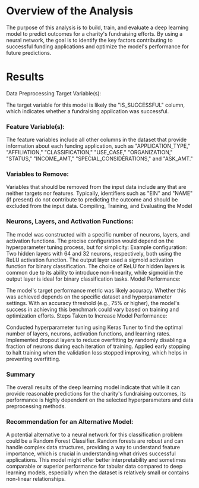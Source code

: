 # Overview of the Analysis
The purpose of this analysis is to build, train, and evaluate a deep learning model to predict outcomes for a charity's fundraising efforts. By using a neural network, the goal is to identify the key factors contributing to successful funding applications and optimize the model's performance for future predictions.

# Results
Data Preprocessing
Target Variable(s):

The target variable for this model is likely the "IS_SUCCESSFUL" column, which indicates whether a fundraising application was successful.

### Feature Variable(s):
The feature variables include all other columns in the dataset that provide information about each funding application, such as "APPLICATION_TYPE," "AFFILIATION," "CLASSIFICATION," "USE_CASE," "ORGANIZATION," "STATUS," "INCOME_AMT," "SPECIAL_CONSIDERATIONS," and "ASK_AMT."

### Variables to Remove:

Variables that should be removed from the input data include any that are neither targets nor features. Typically, identifiers such as "EIN" and "NAME" (if present) do not contribute to predicting the outcome and should be excluded from the input data.
Compiling, Training, and Evaluating the Model

### Neurons, Layers, and Activation Functions:
The model was constructed with a specific number of neurons, layers, and activation functions. The precise configuration would depend on the hyperparameter tuning process, but for simplicity:
Example configuration: Two hidden layers with 64 and 32 neurons, respectively, both using the ReLU activation function.
The output layer used a sigmoid activation function for binary classification.
The choice of ReLU for hidden layers is common due to its ability to introduce non-linearity, while sigmoid in the output layer is ideal for binary classification tasks.
Model Performance:

The model's target performance metric was likely accuracy. Whether this was achieved depends on the specific dataset and hyperparameter settings. With an accuracy threshold (e.g., 75% or higher), the model's success in achieving this benchmark could vary based on training and optimization efforts.
Steps Taken to Increase Model Performance:

Conducted hyperparameter tuning using Keras Tuner to find the optimal number of layers, neurons, activation functions, and learning rates.
Implemented dropout layers to reduce overfitting by randomly disabling a fraction of neurons during each iteration of training.
Applied early stopping to halt training when the validation loss stopped improving, which helps in preventing overfitting.

### Summary
The overall results of the deep learning model indicate that while it can provide reasonable predictions for the charity's fundraising outcomes, its performance is highly dependent on the selected hyperparameters and data preprocessing methods.

### Recommendation for an Alternative Model:
A potential alternative to a neural network for this classification problem could be a Random Forest Classifier. Random forests are robust and can handle complex data structures, providing a way to understand feature importance, which is crucial in understanding what drives successful applications. This model might offer better interpretability and sometimes comparable or superior performance for tabular data compared to deep learning models, especially when the dataset is relatively small or contains non-linear relationships.
